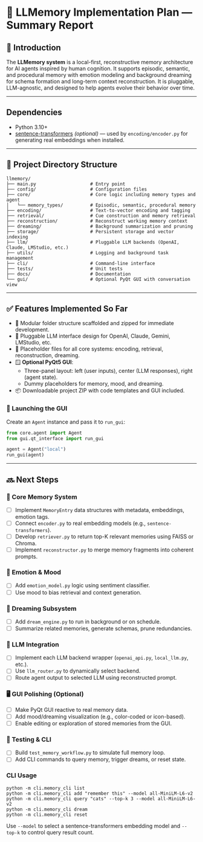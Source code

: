 # 🧠 LLMemory Implementation Plan — Summary Report

## 🔹 Introduction

The **LLMemory system** is a local-first, reconstructive memory architecture for AI agents inspired by human cognition. It supports episodic, semantic, and procedural memory with emotion modeling and background dreaming for schema formation and long-term context reconstruction. It is pluggable, LLM-agnostic, and designed to help agents evolve their behavior over time.

---

## Dependencies

- Python 3.10+
- [sentence-transformers](https://www.sbert.net/) *(optional)* — used by `encoding/encoder.py` for generating real embeddings when installed.

---

## 📁 Project Directory Structure

```
llmemory/
├── main.py                    # Entry point
├── config/                    # Configuration files
├── core/                      # Core logic including memory types and agent
│   └── memory_types/          # Episodic, semantic, procedural memory
├── encoding/                  # Text-to-vector encoding and tagging
├── retrieval/                 # Cue construction and memory retrieval
├── reconstruction/            # Reconstruct working memory context
├── dreaming/                  # Background summarization and pruning
├── storage/                   # Persistent storage and vector indexing
├── llm/                       # Pluggable LLM backends (OpenAI, Claude, LMStudio, etc.)
├── utils/                     # Logging and background task management
├── cli/                       # Command-line interface
├── tests/                     # Unit tests
├── docs/                      # Documentation
└── gui/                       # Optional PyQt GUI with conversation view
```

---

## ✅ Features Implemented So Far

- 🧱 Modular folder structure scaffolded and zipped for immediate development.
- 🔌 Pluggable LLM interface design for OpenAI, Claude, Gemini, LMStudio, etc.
- 🧠 Placeholder files for all core systems: encoding, retrieval, reconstruction, dreaming.
- 🪟 **Optional PyQt5 GUI**:
  - Three-panel layout: left (user inputs), center (LLM responses), right (agent state).
  - Dummy placeholders for memory, mood, and dreaming.
- 📦 Downloadable project ZIP with code templates and GUI included.

### 🚀 Launching the GUI

Create an ``Agent`` instance and pass it to ``run_gui``:

```python
from core.agent import Agent
from gui.qt_interface import run_gui

agent = Agent("local")
run_gui(agent)
```

---

## 🔜 Next Steps

### 🔧 Core Memory System
- [ ] Implement `MemoryEntry` data structures with metadata, embeddings, emotion tags.
- [ ] Connect `encoder.py` to real embedding models (e.g., `sentence-transformers`).
- [ ] Develop `retriever.py` to return top-K relevant memories using FAISS or Chroma.
- [ ] Implement `reconstructor.py` to merge memory fragments into coherent prompts.

### 🧠 Emotion & Mood
- [ ] Add `emotion_model.py` logic using sentiment classifier.
- [ ] Use mood to bias retrieval and context generation.

### 🌙 Dreaming Subsystem
- [ ] Add `dream_engine.py` to run in background or on schedule.
- [ ] Summarize related memories, generate schemas, prune redundancies.

### 🤖 LLM Integration
- [ ] Implement each LLM backend wrapper (`openai_api.py`, `local_llm.py`, etc.).
- [ ] Use `llm_router.py` to dynamically select backend.
- [ ] Route agent output to selected LLM using reconstructed prompt.

### 🖥️ GUI Polishing (Optional)
- [ ] Make PyQt GUI reactive to real memory data.
- [ ] Add mood/dreaming visualization (e.g., color-coded or icon-based).
- [ ] Enable editing or exploration of stored memories from the GUI.

### 🧪 Testing & CLI
- [ ] Build `test_memory_workflow.py` to simulate full memory loop.
- [ ] Add CLI commands to query memory, trigger dreams, or reset state.

### CLI Usage

```
python -m cli.memory_cli list
python -m cli.memory_cli add "remember this" --model all-MiniLM-L6-v2
python -m cli.memory_cli query "cats" --top-k 3 --model all-MiniLM-L6-v2
python -m cli.memory_cli dream
python -m cli.memory_cli reset
```

Use `--model` to select a sentence-transformers embedding model and `--top-k`
to control query result count.
